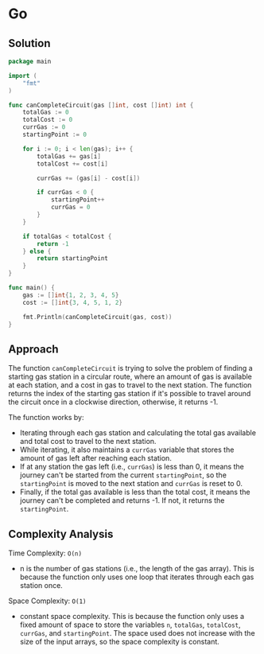 # Go

## Solution

```go
package main

import (
	"fmt"
)

func canCompleteCircuit(gas []int, cost []int) int {
	totalGas := 0
	totalCost := 0
	currGas := 0
	startingPoint := 0

	for i := 0; i < len(gas); i++ {
		totalGas += gas[i]
		totalCost += cost[i]

		currGas += (gas[i] - cost[i])

		if currGas < 0 {
			startingPoint++
			currGas = 0
		}
	}

	if totalGas < totalCost {
		return -1
	} else {
		return startingPoint
	}
}

func main() {
	gas := []int{1, 2, 3, 4, 5}
	cost := []int{3, 4, 5, 1, 2}

	fmt.Println(canCompleteCircuit(gas, cost))
}

```

## Approach

The function `canCompleteCircuit` is trying to solve the problem of finding a starting gas station in a circular route, where an amount of gas is available at each station, and a cost in gas to travel to the next station. The function returns the index of the starting gas station if it's possible to travel around the circuit once in a clockwise direction, otherwise, it returns -1.

The function works by:

* Iterating through each gas station and calculating the total gas available and total cost to travel to the next station.
* While iterating, it also maintains a `currGas` variable that stores the amount of gas left after reaching each station.
* If at any station the gas left (i.e., `currGas`) is less than 0, it means the journey can't be started from the current `startingPoint`, so the `startingPoint` is moved to the next station and `currGas` is reset to 0.
* Finally, if the total gas available is less than the total cost, it means the journey can't be completed and returns -1. If not, it returns the `startingPoint`.

## Complexity Analysis

Time Complexity: `O(n)`

* n is the number of gas stations (i.e., the length of the gas array). This is because the function only uses one loop that iterates through each gas station once.

Space Complexity: `O(1)`

* constant space complexity. This is because the function only uses a fixed amount of space to store the variables `n`, `totalGas`, `totalCost`, `currGas`, and `startingPoint`. The space used does not increase with the size of the input arrays, so the space complexity is constant.
